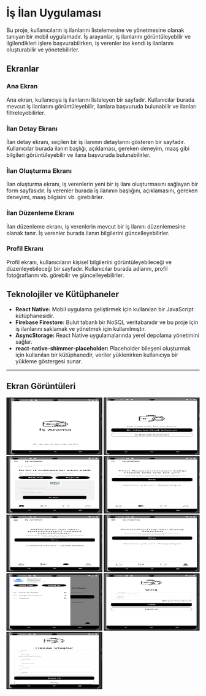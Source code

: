 # İş İlan Uygulaması

Bu proje, kullanıcıların iş ilanlarını listelemesine ve yönetmesine olanak tanıyan bir mobil uygulamadır. İş arayanlar, iş ilanlarını görüntüleyebilir ve ilgilendikleri işlere başvurabilirken, iş verenler ise kendi iş ilanlarını oluşturabilir ve yönetebilirler.

## Ekranlar

### Ana Ekran

Ana ekran, kullanıcıya iş ilanlarını listeleyen bir sayfadır. Kullanıcılar burada mevcut iş ilanlarını görüntüleyebilir, ilanlara başvuruda bulunabilir ve ilanları filtreleyebilirler.

### İlan Detay Ekranı

İlan detay ekranı, seçilen bir iş ilanının detaylarını gösteren bir sayfadır. Kullanıcılar burada ilanın başlığı, açıklaması, gereken deneyim, maaş gibi bilgileri görüntüleyebilir ve ilana başvuruda bulunabilirler.

### İlan Oluşturma Ekranı

İlan oluşturma ekranı, iş verenlerin yeni bir iş ilanı oluşturmasını sağlayan bir form sayfasıdır. İş verenler burada iş ilanının başlığını, açıklamasını, gereken deneyimi, maaş bilgisini vb. girebilirler.

### İlan Düzenleme Ekranı

İlan düzenleme ekranı, iş verenlerin mevcut bir iş ilanını düzenlemesine olanak tanır. İş verenler burada ilanın bilgilerini güncelleyebilirler.

### Profil Ekranı

Profil ekranı, kullanıcıların kişisel bilgilerini görüntüleyebileceği ve düzenleyebileceği bir sayfadır. Kullanıcılar burada adlarını, profil fotoğraflarını vb. görebilir ve güncelleyebilirler.

## Teknolojiler ve Kütüphaneler

- **React Native:** Mobil uygulama geliştirmek için kullanılan bir JavaScript kütüphanesidir.
- **Firebase Firestore:** Bulut tabanlı bir NoSQL veritabanıdır ve bu proje için iş ilanlarını saklamak ve yönetmek için kullanılmıştır.
- **AsyncStorage:** React Native uygulamalarında yerel depolama yönetimini sağlar.
- **react-native-shimmer-placeholder:** Placeholder bileşeni oluşturmak için kullanılan bir kütüphanedir, veriler yüklenirken kullanıcıya bir yükleme göstergesi sunar.

---

## Ekran Görüntüleri

<img src="./src/images/screens/Screenshot_1.png" alt="" width="250" height="150">
<img src="./src/images/screens/Screenshot_2.png" alt="" width="250" height="150">
<img src="./src/images/screens/Screenshot_3.png" alt="" width="250" height="150">
<img src="./src/images/screens/Screenshot_4.png" alt="" width="250" height="150">
<img src="./src/images/screens/Screenshot_5.png" alt="" width="250" height="150">
<img src="./src/images/screens/Screenshot_6.png" alt="" width="250" height="150">
<img src="./src/images/screens/Screenshot_7.png" alt="" width="250" height="150">
<img src="./src/images/screens/Screenshot_8.png" alt="" width="250" height="150">
<img src="./src/images/screens/Screenshot_9.png" alt="" width="250" height="150">
